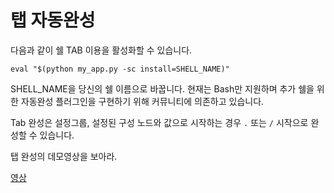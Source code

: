 # 탭 자동완성

다음과 같이 쉘 TAB 이용을 활성화할 수 있습니다.

```base
eval "$(python my_app.py -sc install=SHELL_NAME)"
```

SHELL_NAME을 당신의 쉘 이름으로 바꿉니다. 현재는 Bash만 지원하며 추가 쉘을 위한 자동완성 플러그인을 구현하기 위해 커뮤니티에 의존하고 있습니다.

Tab 완성은 설정그룹, 설정된 구성 노드와 값으로 시작하는 경우 `.` 또는 `/` 시작으로 완성할 수 있습니다.

탭 완성의 데모영상을 보아라.

[영상](https://asciinema.org/a/272604)
